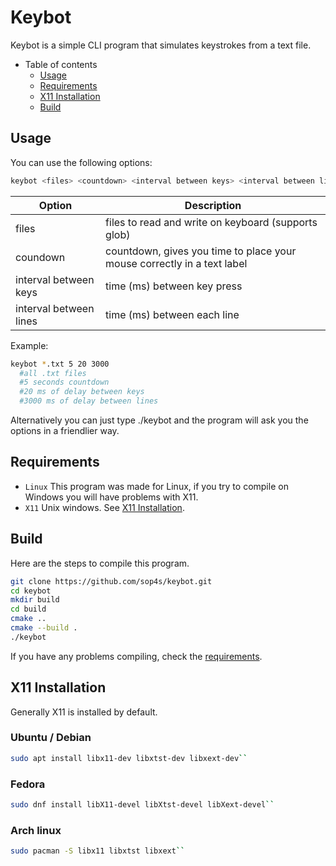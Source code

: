 # Keybot

Keybot is a simple CLI program that simulates keystrokes from a text file.

- Table of contents
  - [Usage](#usage)
  - [Requirements](#requirements)
  - [X11 Installation](#x11-installation)
  - [Build](#build)
## Usage
You can use the following options:
```bash
keybot <files> <countdown> <interval between keys> <interval between lines>
```
| Option | Description |
|-|-|
|files| files to read and write on keyboard (supports glob)|
|coundown| countdown, gives you time to place your mouse correctly in a text label|
|interval between keys|  time (ms) between key press|
|interval between lines| time (ms) between each line|

Example:
```bash
keybot *.txt 5 20 3000
  #all .txt files
  #5 seconds countdown
  #20 ms of delay between keys
  #3000 ms of delay between lines
```

Alternatively you can just type ./keybot and the program will ask you the options in a friendlier way.

## Requirements
* ``Linux`` This program was made for Linux, if you try to compile on Windows you will have problems with X11.
* ``X11`` Unix windows. See [X11 Installation](#x11-installation).
## Build
Here are the steps to compile this program.
```bash
git clone https://github.com/sop4s/keybot.git
cd keybot
mkdir build
cd build
cmake ..
cmake --build .
./keybot
```
If you have any problems compiling, check the [requirements](#requirements).

## X11 Installation
Generally X11 is installed by default.

### Ubuntu / Debian
```bash
sudo apt install libx11-dev libxtst-dev libxext-dev``
```
### Fedora
```bash
sudo dnf install libX11-devel libXtst-devel libXext-devel``
```
### Arch linux
```bash
sudo pacman -S libx11 libxtst libxext``
```
